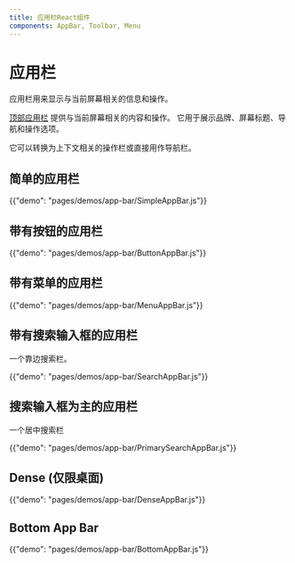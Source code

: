 ```yaml
---
title: 应用栏React组件
components: AppBar, Toolbar, Menu
---
```

# 应用栏

<p class="description">应用栏用来显示与当前屏幕相关的信息和操作。</p>

[顶部应用栏](https://material.io/design/components/app-bars-top.html) 提供与当前屏幕相关的内容和操作。 它用于展示品牌、屏幕标题、导航和操作选项。

它可以转换为上下文相关的操作栏或直接用作导航栏。

## 简单的应用栏

{{"demo": "pages/demos/app-bar/SimpleAppBar.js"}}

## 带有按钮的应用栏

{{"demo": "pages/demos/app-bar/ButtonAppBar.js"}}

## 带有菜单的应用栏

{{"demo": "pages/demos/app-bar/MenuAppBar.js"}}

## 带有搜索输入框的应用栏

一个靠边搜索栏。

{{"demo": "pages/demos/app-bar/SearchAppBar.js"}}

## 搜索输入框为主的应用栏

一个居中搜索栏

{{"demo": "pages/demos/app-bar/PrimarySearchAppBar.js"}}

## Dense (仅限桌面)

{{"demo": "pages/demos/app-bar/DenseAppBar.js"}}

## Bottom App Bar

{{"demo": "pages/demos/app-bar/BottomAppBar.js"}}